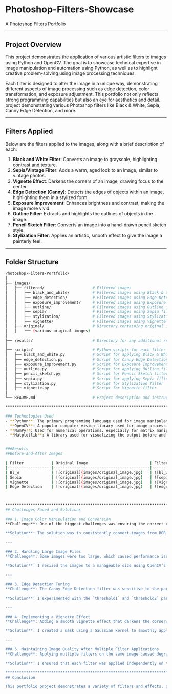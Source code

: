 # Photoshop-Filters-Showcase
A Photoshop Filters Portfolio
*****************************
## Project Overview
This project demonstrates the application of various artistic filters to images using Python and OpenCV. The goal is to showcase technical expertise in image manipulation and automation using Python, as well as to highlight creative problem-solving using image processing techniques.

Each filter is designed to alter the image in a unique way, demonstrating different aspects of image processing such as edge detection, color transformation, and exposure adjustment. This portfolio not only reflects strong programming capabilities but also an eye for aesthetics and detail.
 project demonstrating various Photoshop filters like Black &amp; White, Sepia, Canny Edge Detection, and more.

********************************
## Filters Applied
Below are the filters applied to the images, along with a brief description of each:

1. **Black and White Filter**: Converts an image to grayscale, highlighting contrast and texture.
2. **Sepia/Vintage Filter**: Adds a warm, aged look to an image, similar to vintage photos.
3. **Vignette Effect**: Darkens the corners of an image, drawing focus to the center.
4. **Edge Detection (Canny)**: Detects the edges of objects within an image, highlighting them in a stylized form.
5. **Exposure Improvement**: Enhances brightness and contrast, making the image more vivid.
6. **Outline Filter**: Extracts and highlights the outlines of objects in the image.
7. **Pencil Sketch Filter**: Converts an image into a hand-drawn pencil sketch style.
8. **Stylization Filter**: Applies an artistic, smooth effect to give the image a painterly feel.

*************************************************************************************************

## Folder Structure

```bash
Photoshop-Filters-Portfolio/
│
├── images/
│   ├── filtered/                     # Filtered images
│   │   ├── black_and_white/          # Filtered images using Black & White filter
│   │   ├── edge_detection/           # Filtered images using Edge Detection filter
│   │   ├── exposure_improvement/     # Filtered images using Exposure Improvement filter
│   │   ├── outline/                  # Filtered images using Outline filter
│   │   ├── sepia/                    # Filtered images using Sepia filter
│   │   ├── stylization/              # Filtered images using Stylization filter
│   │   ├── vignette/                 # Filtered images using Vignette filter
│   ├── original/                     # Directory containing original images
│   │   └── (various original images) 
│
├── results/                          # Directory for any additional results
│
├── scripts/                          # Python scripts for each filter
│   ├── black_and_white.py            # Script for applying Black & White filter
│   ├── edge_detection.py             # Script for Canny Edge Detection
│   ├── exposure_improvement.py       # Script for Exposure Improvement
│   ├── outline.py                    # Script for applying Outline filter
│   ├── pencil_sketch.py              # Script for Pencil Sketch filter
│   ├── sepia.py                      # Script for applying Sepia filter
│   ├── stylization.py                # Script for Stylization filter
│   ├── vignette.py                   # Script for Vignette filter
│
└── README.md                         # Project description and instructions (this file)

****************************************************************************************

### Technologies Used
- **Python**: The primary programming language used for image manipulation and automation.
- **OpenCV**: A popular computer vision library used for image processing.
- **NumPy**: Used for numerical operations, especially for matrix manipulations and pixel adjustments.
- **Matplotlib**: A library used for visualizing the output before and after applying filters.


###Results
##Before-and-After Images

| Filter            | Original Image                           | Filtered Image                            |
|-------------------|------------------------------------------|-------------------------------------------|
| Bl_w              | ![original](images/original_image.jpg)   | ![bl_w](images/filtered/bl_w              |
| Sepia             | ![original](images/original_image.jpg)   | ![sepia](images/filtered/sepia.jpg)       |
| Vignette          | ![original](images/original_image.jpg)   | ![vignette](images/filtered/vignette.jpg) |
| Edge Detection    | ![original](images/original_image.jpg)   | ![edge_detection](images/filtered/edge_detection.jpg)



*********************************************************************************************************************
## Challenges Faced and Solutions

### 1. Image Color Manipulation and Conversion
**Challenge**: One of the biggest challenges was ensuring the correct color conversion between BGR (OpenCV's default color format) and RGB (used by most display libraries such as Matplotlib). Images processed in BGR would appear distorted when displayed using Matplotlib.

**Solution**: The solution was to consistently convert images from BGR to RGB before displaying them. I used `cv2.cvtColor(img, cv2.COLOR_BGR2RGB)` for this transformation to ensure the colors were displayed correctly.

---

### 2. Handling Large Image Files
**Challenge**: Some images were too large, which caused performance issues during the application of filters, especially when trying to display or save the images after processing.

**Solution**: I resized the images to a manageable size using OpenCV’s `cv2.resize()` function before applying the filters. This not only improved performance but also kept the image quality intact for demonstration purposes.

---

### 3. Edge Detection Tuning
**Challenge**: The Canny Edge Detection filter was sensitive to the parameters provided, often resulting in too many or too few edges being detected.

**Solution**: I experimented with the `threshold1` and `threshold2` parameters of the `cv2.Canny()` function, adjusting the values based on the image’s contrast and brightness levels. Additionally, pre-processing steps such as blurring the image using `cv2.GaussianBlur()` helped to reduce noise and provide better results.

---

### 4. Implementing a Vignette Effect
**Challenge**: Adding a smooth vignette effect that darkens the corners without causing harsh transitions was initially difficult, as OpenCV does not provide a built-in function for this effect.

**Solution**: I created a mask using a Gaussian kernel to smoothly apply the vignette effect. By multiplying the original image with this mask, I was able to achieve the desired darkening effect around the image corners, with a smooth transition to the center.

---

### 5. Maintaining Image Quality After Multiple Filter Applications
**Challenge**: Applying multiple filters on the same image caused degradation of image quality, especially after multiple rounds of processing, due to pixel rounding errors.

**Solution**: I ensured that each filter was applied independently on the original image rather than stacking them on top of each other. This preserved the image quality while still showcasing the different effects.

*********************************************************************************************************************
## Conclusion

This portfolio project demonstrates a variety of filters and effects, providing a robust showcase of both creative image processing skills and technical expertise in Python programming. Each filter reflects mastery of computer vision techniques, making this an essential part of any brag portfolio in the domain of image processing.


